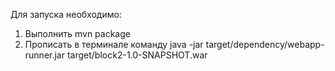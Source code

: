 Для запуска необходимо:
1. Выполнить mvn package
2. Прописать в терминале команду java -jar target/dependency/webapp-runner.jar target/block2-1.0-SNAPSHOT.war
